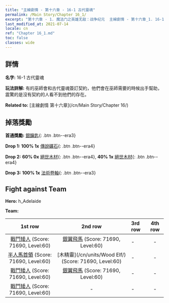 ```yaml
---
title: "主線劇情 - 第十六章 - 16-1 古代靈魂"
permalink: /Main Story/Chapter 16_1/
excerpt: "第十六章 - 1. 魔法门之英雄无敌：战争纪元  主線劇情 - 第十六章_1. 16-1 古代靈魂"
last_modified_at: 2021-07-14
locale: cn
ref: "Chapter 16_1.md"
toc: false
classes: wide
---
```


## 詳情

 **名字:** 16-1 古代靈魂

 **玩法詳解:** 有的巫師會和古代靈魂簽訂契約，他們會在巫師需要的時候出手幫助，震驚的是沒有契約的人看不到他們的存在。

 **Related to:** [主線劇情 第十六章](/cn/Main Story/Chapter 16/)

## 掉落獎勵

 **首通獎勵:** [銀鑰匙](/cn/Items/con_693/){: .btn .btn--era3}

 **Drop 1:** **100% 1x** [傳說礦石](/cn/Items/mat_54/){: .btn .btn--era4}

 **Drop 2:** **60% 0x** [絕世木材](/cn/Items/mat_48/){: .btn .btn--era4}, **40% 1x** [絕世木材](/cn/Items/mat_48/){: .btn .btn--era4}

 **Drop 3:** **100% 1x** [法術卷軸](/cn/Items/con_694/){: .btn .btn--era3}


## Fight against Team
 **Hero:** h_Adelaide

 **Team:**


  | 1st row | 2nd row | 3rd row | 4th row |
  |:----:|:----:|:----|:----:|
  | [戰鬥矮人](/cn/units/Dwarf/) (Score: 71690, Level:60)  | [銀翼飛馬](/cn/units/Pegasus/) (Score: 71690, Level:60)  | - | - |
  | [半人馬首領](/cn/units/Centaur/) (Score: 71690, Level:60)  | [木精靈](/cn/units/Wood Elf/) (Score: 71690, Level:60)  | - | - |
  | [戰鬥矮人](/cn/units/Dwarf/) (Score: 71690, Level:60)  | [銀翼飛馬](/cn/units/Pegasus/) (Score: 71690, Level:60)  | - | - |
  | [戰鬥矮人](/cn/units/Dwarf/) (Score: 71690, Level:60)  | - | - | - |


